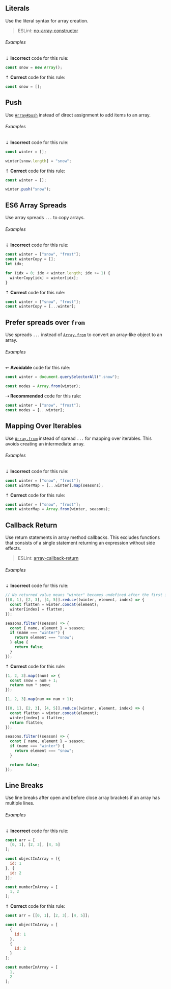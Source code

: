 ## Literals

Use the literal syntax for array creation.

> ESLint: [no-array-constructor][eslint-no-array-constructor]

[eslint-no-array-constructor]: https://eslint.org/docs/rules/no-array-constructor

###### Examples

⇣ **Incorrect** code for this rule:

```js
const snow = new Array();
```

⇡ **Correct** code for this rule:

```js
const snow = [];
```

## Push

Use [`Array#push`][mdn-array-push] instead of direct assignment to add items to an array.

###### Examples

⇣ **Incorrect** code for this rule:

```js
const winter = [];

winter[snow.length] = "snow";
```

⇡ **Correct** code for this rule:

```js
const winter = [];

winter.push("snow");
```

## ES6 Array Spreads

Use array spreads `...` to copy arrays.

###### Examples

⇣ **Incorrect** code for this rule:

```js
const winter = ["snow", "frost"];
const winterCopy = [];
let idx;

for (idx = 0; idx < winter.length; idx += 1) {
  winterCopy[idx] = winter[idx];
}
```

⇡ **Correct** code for this rule:

```js
const winter = ["snow", "frost"];
const winterCopy = [...winter];
```

## Prefer spreads over `from`

Use spreads `...` instead of [`Array.from`][mdn-array-from] to convert an array-like object to an array.

###### Examples

⇜ **Avoidable** code for this rule:

```js
const winter = document.querySelectorAll(".snow");

const nodes = Array.from(winter);
```

⇢ **Recommended** code for this rule:

```js
const winter = ["snow", "frost"];
const nodes = [...winter];
```

## Mapping Over Iterables

Use [`Array.from`][mdn-array-from] instead of spread `...` for mapping over iterables. This avoids creating an intermediate array.

###### Examples

⇣ **Incorrect** code for this rule:

```js
const winter = ["snow", "frost"];
const winterMap = [...winter].map(seasons);
```

⇡ **Correct** code for this rule:

```js
const winter = ["snow", "frost"];
const winterMap = Array.from(winter, seasons);
```

## Callback Return

Use return statements in array method callbacks. This excludes functions that consists of a single statement returning an expression without side effects.

> ESLint: [array-callback-return][eslint-array-callback-return]

###### Examples

⇣ **Incorrect** code for this rule:

```js
// No returned value means "winter" becomes undefined after the first iteration.
[[0, 1], [2, 3], [4, 5]].reduce((winter, element, index) => {
  const flatten = winter.concat(element);
  winter[index] = flatten;
});
```

```js
seasons.filter((season) => {
  const { name, element } = season;
  if (name === "winter") {
    return element === "snow";
  } else {
    return false;
  }
});
```

⇡ **Correct** code for this rule:

```js
[1, 2, 3].map((num) => {
  const snow = num + 1;
  return num * snow;
});
```

```js
[1, 2, 3].map(num => num + 1);
```

```js
[[0, 1], [2, 3], [4, 5]].reduce((winter, element, index) => {
  const flatten = winter.concat(element);
  winter[index] = flatten;
  return flatten;
});
```

```js
seasons.filter((season) => {
  const { name, element } = season;
  if (name === "winter") {
    return element === "snow";
  }

  return false;
});
```

## Line Breaks

Use line breaks after open and before close array brackets if an array has multiple lines.

###### Examples

⇣ **Incorrect** code for this rule:

```js
const arr = [
  [0, 1], [2, 3], [4, 5]
];
```

```js
const objectInArray = [{
  id: 1
}, {
  id: 2
}];
```

```js
const numberInArray = [
  1, 2
];
```

⇡ **Correct** code for this rule:

```js
const arr = [[0, 1], [2, 3], [4, 5]];
```

```js
const objectInArray = [
  {
    id: 1
  },
  {
    id: 2
  }
];
```

```js
const numberInArray = [
  1,
  2
];
```

[eslint-array-callback-return]: https://eslint.org/docs/rules/array-callback-return
[mdn-array-from]: https://developer.mozilla.org/en/docs/Web/JavaScript/Reference/Global_Objects/Array/from
[mdn-array-push]: https://developer.mozilla.org/en-US/docs/Web/JavaScript/Reference/Global_Objects/Array/push
